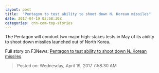 ```yaml
---
layout: post
title:  "Pentagon to test ability to shoot down N. Korean missiles"
date: 2017-04-19 02:58:30Z
categories: cnn-com-top-stories
---
```


The Pentagon will conduct two major high-stakes tests in May of its ability to shoot down missiles launched out of North Korea.


Full story on F3News: [Pentagon to test ability to shoot down N. Korean missiles](http://www.f3nws.com/n/njHEeB)

> Posted on: Wednesday, April 19, 2017 7:58:30 AM

